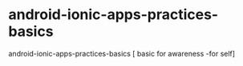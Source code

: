 # android-ionic-apps-practices-basics
android-ionic-apps-practices-basics [ basic for awareness -for self]
